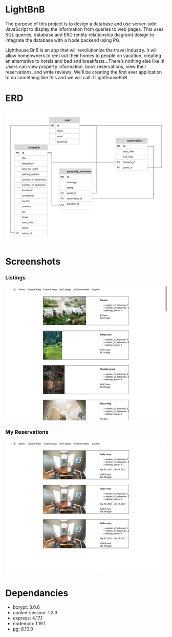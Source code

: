# LightBnB
The purpose of this project is to design a database and use server-side JavaScript to display the information from queries to web pages. This uses SQL queries, database and ERD (entity relationship diagram) design to integrate the database with a Node backend using PG.

Lighthouse BnB is an app that will revolutionize the travel industry. It will allow homeowners to rent out their homes to people on vacation, creating an alternative to hotels and bed and breakfasts...There’s nothing else like it! Users can view property information, book reservations, view their reservations, and write reviews. We'll be creating the first ever application to do something like this and we will call it LighthouseBnB.

# ERD
<img src="docs/ERD.png">

# Screenshots
### Listings
<img src="docs/listings.png">

### My Reservations
<img src="docs/mylistings.png">

# Dependancies
- bcrypt: 3.0.6
- cookie-session: 1.3.3
- express: 4.17.1
- nodemon: 1.19.1
- pg: 8.10.0

